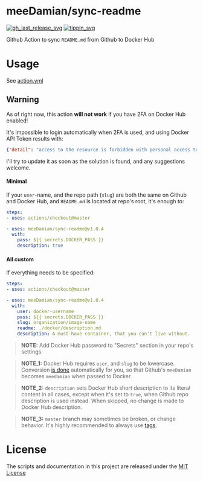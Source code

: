 # meeDamian/sync-readme

[![gh_last_release_svg]][gh_last_release_url]
[![tippin_svg]][tippin_url]

[gh_last_release_svg]: https://img.shields.io/github/v/release/meeDamian/sync-readme?sort=semver
[gh_last_release_url]: https://github.com/meeDamian/sync-readme/releases/latest

[tippin_svg]: https://img.shields.io/badge/donate-lightning-FDD023?logo=bitcoin&style=flat
[tippin_url]: http://btl.to/@meedamian

Github Action to sync `README.md` from Github to Docker Hub

# Usage

See [action.yml](action.yml)


## Warning

As of right now, this action **will not work** if you have 2FA on Docker Hub enabled!

It's impossible to login automatically when 2FA is used, and using Docker API Token results with:

```json
{"detail": "access to the resource is forbidden with personal access token"}
```

I'll try to update it as soon as the solution is found, and any suggestions welcome.

#### Minimal

If your `user`-name, and the repo path (`slug`) are both the same on Github and Docker Hub, and `README.md` is located at repo's root, it's enough to:

```yaml
steps:
- uses: actions/checkout@master

- uses: meeDamian/sync-readme@v1.0.4
  with:
    pass: ${{ secrets.DOCKER_PASS }}
    description: true
```

#### All custom

If everything needs to be specified: 

```yaml
steps:
- uses: actions/checkout@master

- uses: meeDamian/sync-readme@v1.0.4
  with:
    user: docker-username
    pass: ${{ secrets.DOCKER_PASS }}
    slug: organization/image-name
    readme: ./docker/description.md
    description: A must-have container, that you can't live without.
```

> **NOTE:** Add Docker Hub password to "Secrets" section in your repo's settings.
 
> **NOTE_1:** Docker Hub requires `user`, and `slug` to be lowercase.  Conversion [is done] automatically for you, so that Github's `meeDamian` becomes `meedamian` when passed to Docker.

> **NOTE_2:** `description` sets Docker Hub short description to its literal content in all cases, except when it's set to `true`, when Github repo description is used instead.  When skipped, no change is made to Docker Hub description.

> **NOTE_3:** `master` branch may sometimes be broken, or change behavior.  It's highly recommended to always use [tags].

[is done]: https://github.com/meeDamian/sync-readme/blob/master/entrypoint.sh#L32-L35
[tags]: https://github.com/meeDamian/sync-readme/tags

# License

The scripts and documentation in this project are released under the [MIT License](LICENSE)
